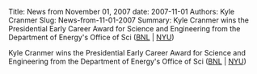 Title: News from November 01, 2007
date: 2007-11-01
Authors: Kyle Cranmer
Slug: News-from-11-01-2007
Summary:  Kyle Cranmer wins the Presidential Early Career Award for Science and Engineering from the Department of Energy's Office of Sci
(<a href="http//www.bnl.gov/bnlweb/pubaf/pr/PR_display.asp?prID=07-110">BNL</a> | <a href="http//www.nyu.edu/public.affairs/releases/detail/1828">NYU</a>)
 

 Kyle Cranmer wins the Presidential Early Career Award for Science and Engineering from the Department of Energy's Office of Sci
(<a href="http//www.bnl.gov/bnlweb/pubaf/pr/PR_display.asp?prID=07-110">BNL</a> | <a href="http//www.nyu.edu/public.affairs/releases/detail/1828">NYU</a>)
 